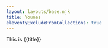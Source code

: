 ```yaml
---
layout: layouts/base.njk
title: Younes
eleventyExcludeFromCollections: true
---
```


This is {{title}}